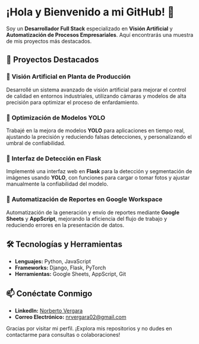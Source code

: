 # ¡Hola y Bienvenido a mi GitHub! 👋

Soy un **Desarrollador Full Stack** especializado en **Visión Artificial** y **Automatización de Procesos Empresariales**. Aquí encontrarás una muestra de mis proyectos más destacados.

## 🚀 Proyectos Destacados

### 🌟 **Visión Artificial en Planta de Producción**
Desarrollé un sistema avanzado de visión artificial para mejorar el control de calidad en entornos industriales, utilizando cámaras y modelos de alta precisión para optimizar el proceso de enfardamiento.

### 🌟 **Optimización de Modelos YOLO**
Trabajé en la mejora de modelos **YOLO** para aplicaciones en tiempo real, ajustando la precisión y reduciendo falsas detecciones, y personalizando el umbral de confiabilidad.

### 🌟 **Interfaz de Detección en Flask**
Implementé una interfaz web en **Flask** para la detección y segmentación de imágenes usando **YOLO**, con funciones para cargar o tomar fotos y ajustar manualmente la confiabilidad del modelo.

### 🌟 **Automatización de Reportes en Google Workspace**
Automatización de la generación y envío de reportes mediante **Google Sheets** y **AppScript**, mejorando la eficiencia del flujo de trabajo y reduciendo errores en la presentación de datos.

## 🛠️ Tecnologías y Herramientas

- **Lenguajes:** Python, JavaScript
- **Frameworks:** Django, Flask, PyTorch
- **Herramientas:** Google Sheets, AppScript, Git

## 📫 Conéctate Conmigo

- **LinkedIn:** [Norberto Vergara](www.linkedin.com/in/rafael-vergara-3a677323b)
- **Correo Electrónico:** nrvergara02@gmail.com

Gracias por visitar mi perfil. ¡Explora mis repositorios y no dudes en contactarme para consultas o colaboraciones!
